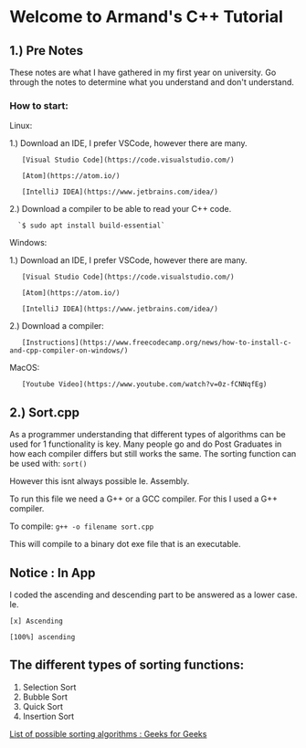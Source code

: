 # Welcome to Armand's C++ Tutorial
## 1.) Pre Notes

These notes are what I have gathered in my first year on university.
Go through the notes to determine what you understand and don't understand.

### How to start:
Linux: 
  
  1.) Download an IDE, I prefer VSCode, however there are many.
      
       [Visual Studio Code](https://code.visualstudio.com/)
      
       [Atom](https://atom.io/)
      
       [IntelliJ IDEA](https://www.jetbrains.com/idea/)
  
  2.) Download a compiler to be able to read your C++ code.
      
      `$ sudo apt install build-essential` 

Windows:
 
 1.) Download an IDE, I prefer VSCode, however there are many.
      
       [Visual Studio Code](https://code.visualstudio.com/)
      
       [Atom](https://atom.io/)
      
       [IntelliJ IDEA](https://www.jetbrains.com/idea/)
 
 2.) Download a compiler:
      
       [Instructions](https://www.freecodecamp.org/news/how-to-install-c-and-cpp-compiler-on-windows/)

MacOS:

       [Youtube Video](https://www.youtube.com/watch?v=0z-fCNNqfEg)

## 2.) Sort.cpp 

As a programmer understanding that different types of algorithms can be used for 1 functionality is key.
Many people go and do Post Graduates in how each compiler differs but still works the same. 
The sorting function can be used with:
`sort()`

However this isnt always possible Ie. Assembly.

To run this file we need a G++ or a GCC compiler.
For this I used a G++ compiler.

To compile:
`g++ -o filename sort.cpp`

This will compile to a binary dot exe file that is an executable.

## Notice : In App

I coded the ascending and descending part to be answered as a lower case. Ie.

`[x] Ascending`

`[100%] ascending`

## The different types of sorting functions:

1. Selection Sort
2. Bubble Sort 
3. Quick Sort
4. Insertion Sort

[List of possible sorting algorithms :  Geeks for Geeks](https://www.geeksforgeeks.org/sorting-algorithms/) 
